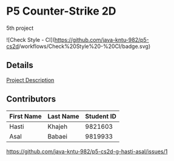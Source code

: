 # P5 Counter-Strike 2D
5th project

![Check Style - CI](https://github.com/java-kntu-982/p5-cs2d<Your Project>/workflows/Check%20Style%20-%20CI/badge.svg)


## Details

<a href="https://docs.google.com/document/d/1Nlf7p70gZ7F2qY1d8FbI2ze4VXL8o145eb_FfNdp1ds/edit?usp=sharing">Project Description</a>

## Contributors

|First Name|Last Name|Student ID|
|---|---|---|
|Hasti|Khajeh|9821603|
|Asal|Babaei|9819933|

https://github.com/java-kntu-982/p5-cs2d-g-hasti-asal/issues/1
